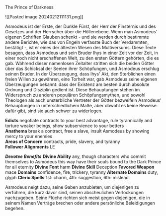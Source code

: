 The Prince of Darkness

![[Pasted image 20240212111131.png]]

Asmodeus ist der Erste, der Dunkle Fürst, der Herr der Finsternis und des Gesetzes und der Herrscher über die Höllenebene. Wenn man Asmodeus' eigenen Schriften Glauben schenkt - und sie werden durch bestimmte andere Berichte, wie das von Engeln verfasste Buch der Verdammten, bestätigt -, ist er eines der ältesten Wesen des Multiversums. Diese Texte besagen, dass Asmodeus und sein Bruder Ihys in einer Zeit vor der Zeit, in einer noch nicht erschaffenen Welt, zu den ersten Göttern gehörten, die es gab. Während dieser namenlosen Zeitalter stritten sich die beiden Götter über das Schicksal der Seelen ihrer Schöpfungen, und Asmodeus erschlug seinen Bruder. In der Überzeugung, dass Ihys' Akt, den Sterblichen einen freien Willen zu gewähren, eine Torheit war, gab Asmodeus seine eigenen Überzeugungen bekannt: dass der Existenz am besten durch absolute Ordnung und Disziplin gedient ist. Diese Behauptungen stehen im Widerspruch zu anderen populären Schöpfungsmythen, und sowohl Theologen als auch unsterbliche Vertreter der Götter bezweifeln Asmodeus' Behauptungen in unterschiedlichem Maße, aber obwohl es keine Beweise dafür gibt, sind sie auch schwer zu widerlegen.

**Edicts** negotiate contracts to your best advantage, rule tyrannically and torture weaker beings, show subservience to your betters  
**Anathema** break a contract, free a slave, insult Asmodeus by showing mercy to your enemies  
**Areas of Concern** contracts, pride, slavery, and tyranny  
**Follower Alignments** LE

***Devotee Benefits***
**Divine Ability** any, though characters who commit themselves to Asmodeus this way have their souls bound to the Dark Prince for all eternity
**Divine Font** harm
**Divine Skill** Deception
**Favored Weapon** mace
**Domains** confidence, fire, trickery, tyranny
**Alternate Domains** duty, glyph
**Cleric Spells** 1st: charm, 4th: suggestion, 6th: mislead

Asmodeus neigt dazu, seine Gaben anzubieten, um diejenigen zu verführen, die kurz davor sind, seinen abscheulichen Verlockungen nachzugeben. Seine Flüche richten sich meist gegen diejenigen, die in seinem Namen Verträge brechen oder andere persönliche Beleidigungen begehen.